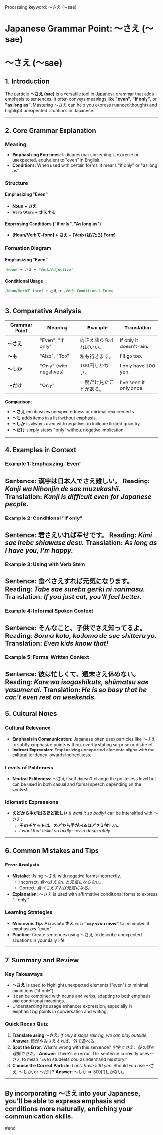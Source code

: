 Processing keyword: ～さえ (～sae)
# Japanese Grammar Point: ～さえ (～sae)
# ～さえ (～sae)
## 1. Introduction
The particle **～さえ (sae)** is a versatile tool in Japanese grammar that adds emphasis to sentences. It often conveys meanings like **"even"**, **"if only"**, or **"as long as"**. Mastering ～さえ can help you express nuanced thoughts and highlight unexpected situations in Japanese.

---
## 2. Core Grammar Explanation
### Meaning
- **Emphasizing Extremes**: Indicates that something is extreme or unexpected, equivalent to "even" in English.
- **Conditions**: When used with certain forms, it means "if only" or "as long as".
### Structure
#### Emphasizing "Even"
- **Noun + さえ**
- **Verb Stem + さえする**
#### Expressing Conditions ("If only", "As long as")
- **[Noun/Verbて-form] + さえ + [Verb (ば/たら) Form]**
### Formation Diagram
#### Emphasizing "Even"
```markdown
[Noun] + さえ + [Verb/Adjective]
```
#### Conditional Usage
```markdown
[Noun/Verbて-form] + さえ + [Verb Conditional Form]
```
---
## 3. Comparative Analysis
| Grammar Point | Meaning                     | Example                        | Translation                    |
|---------------|-----------------------------|--------------------------------|--------------------------------|
| **～さえ**      | "Even", "If only"           | 雨さえ降らなければいい。          | If only it doesn't rain.       |
| **～も**       | "Also", "Too"               | 私も行きます。                   | I'll go too.                   |
| **～しか**      | "Only" (with negatives)     | 100円しかない。                  | I only have 100 yen.           |
| **～だけ**      | "Only"                      | 一度だけ見たことがある。          | I've seen it only once.        |
**Comparison**:
- **～さえ** emphasizes unexpectedness or minimal requirements.
- **～も** adds items in a list without emphasis.
- **～しか** is always used with negatives to indicate limited quantity.
- **～だけ** simply states "only" without negative implication.
---
## 4. Examples in Context
### Example 1: Emphasizing "Even"
**Sentence**: 漢字は日本人でさえ難しい。
**Reading**: *Kanji wa Nihonjin de sae muzukashii.*
**Translation**: *Kanji is difficult even for Japanese people.*
---
### Example 2: Conditional "If only"
**Sentence**: 君さえいれば幸せです。
**Reading**: *Kimi sae ireba shiawase desu.*
**Translation**: *As long as I have you, I'm happy.*
---
### Example 3: Using with Verb Stem
**Sentence**: 食べさえすれば元気になります。
**Reading**: *Tabe sae sureba genki ni narimasu.*
**Translation**: *If you just eat, you'll feel better.*
---
### Example 4: Informal Spoken Context
**Sentence**: そんなこと、子供でさえ知ってるよ。
**Reading**: *Sonna koto, kodomo de sae shitteru yo.*
**Translation**: *Even kids know that!*
---
### Example 5: Formal Written Context
**Sentence**: 彼は忙しくて、週末さえ休めない。
**Reading**: *Kare wa isogashikute, shūmatsu sae yasumenai.*
**Translation**: *He is so busy that he can't even rest on weekends.*
---
## 5. Cultural Notes
### Cultural Relevance
- **Emphasis in Communication**: Japanese often uses particles like ～さえ to subtly emphasize points without overtly stating surprise or disbelief.
- **Indirect Expression**: Emphasizing unexpected elements aligns with the cultural tendency towards indirectness.
### Levels of Politeness
- **Neutral Politeness**: ～さえ itself doesn't change the politeness level but can be used in both casual and formal speech depending on the context.
### Idiomatic Expressions
- **のどから手が出るほど欲しい** *(I want it so badly)* can be intensified with ～さえ:
  - **そのチケットは、のどから手が出るほどさえ欲しい。**
  - *I want that ticket so badly—even desperately.*
---
## 6. Common Mistakes and Tips
### Error Analysis
- **Mistake**: Using ～さえ with negative forms incorrectly.
  - Incorrect: *食べさえないと元気にならない。*
  - Correct: *食べさえすれば元気になる。*
- **Explanation**: ～さえ is used with affirmative conditional forms to express "if only."
### Learning Strategies
- **Mnemonic Tip**: Associate **さえ** with **"say even more"** to remember it emphasizes "even."
- **Practice**: Create sentences using ～さえ to describe unexpected situations in your daily life.
---
## 7. Summary and Review
### Key Takeaways
- **～さえ** is used to highlight unexpected elements ("even") or minimal conditions ("if only").
- It can be combined with nouns and verbs, adapting to both emphasis and conditional meanings.
- Understanding its usage enhances expression, especially in emphasizing points in conversation and writing.
### Quick Recap Quiz
1. **Translate using ～さえ**: *If only it stops raining, we can play outside.*
   **Answer**: 雨がやみさえすれば、外で遊べる。
2. **Spot the Error**: What's wrong with this sentence? *学生でさえ、彼の話を理解できた。*
   **Answer**: There's no error. The sentence correctly uses ～さえ to mean "Even students could understand his story."
3. **Choose the Correct Particle**: *I only have 500 yen.* Should you use ～さえ, ～しか, or ～だけ?
   **Answer**: ～しか ⇒ 500円しかない。
---
By incorporating **～さえ** into your Japanese, you'll be able to express emphasis and conditions more naturally, enriching your communication skills.
---
#end
